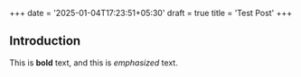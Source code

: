 +++
date = '2025-01-04T17:23:51+05:30'
draft = true
title = 'Test Post'
+++

## Introduction

This is **bold** text, and this is *emphasized* text.
